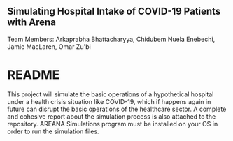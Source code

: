 ## Simulating Hospital Intake of COVID-19 Patients with Arena

Team Members: Arkaprabha Bhattacharyya, Chidubem Nuela Enebechi, Jamie MacLaren, Omar Zu'bi

# README
  This project will simulate the basic operations of a hypothetical hospital under a health crisis situation like COVID-19, which if happens again in future can disrupt the basic operations of the healthcare sector. A complete and cohesive report about the simulation process is also attached to the repository. AREANA Simulations program must be installed on your OS in order to run the simulation files. 















